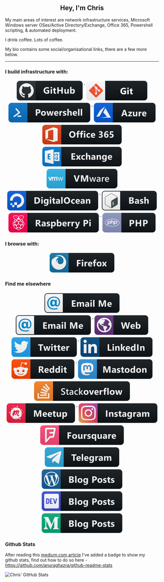 <h2 align="center"><strong>Hey, I'm Chris</strong></h2>

<p>
My main areas of interest are network infrastructure services, Microsoft Windows server OSes/Active Directory/Exchange, Office 365, Powershell scripting, & automated deployment.

I drink coffee. Lots of coffee.

My bio contains some social/organisational links, there are a few more below.
</p>

---

### I build infrastructure with:
<p align="center">
    <a href="https://github.com">
        <img
            src="https://raw.githubusercontent.com/MikeCodesDotNET/ColoredBadges/master/svg/dev/services/github.svg"
            alt="Github"
            style="vertical-align: top; margin: 4px;"
        />
    </a>
    <a href="https://git-scm.com">
        <img
            src="https://raw.githubusercontent.com/MikeCodesDotNET/ColoredBadges/master/svg/dev/tools/git.svg"
            alt="Git"
            style="vertical-align: top; margin: 4px;"
        />
    </a>
    <a href="https://docs.microsoft.com/powershell">
        <img
            src="https://raw.githubusercontent.com/MikeCodesDotNET/ColoredBadges/master/svg/dev/tools/powershell.svg"
            alt="Powershell"
            style="vertical-align: top; margin: 4px;"
        />
    </a>
    <a href="https://azure.microsoft.com">
        <img
            src="https://raw.githubusercontent.com/MikeCodesDotNET/ColoredBadges/master/svg/dev/services/azure.svg"
            alt="Azure"
            style="vertical-align: top; margin: 4px;"
        />
    </a>
    <a href="https://www.office.com">
        <img
            src="https://raw.githubusercontent.com/MikeCodesDotNET/ColoredBadges/master/svg/dev/services/office_365.svg"
            alt="Office 365"
            style="vertical-align: top; margin: 4px;"
        />
    </a>
    <a href="https://www.microsoft.com/en-gb/microsoft-365/exchange/email">
        <img
            src="https://raw.githubusercontent.com/MikeCodesDotNET/ColoredBadges/master/svg/dev/services/exchange.svg"
            alt="Exchange"
            style="vertical-align: top; margin: 4px;"
        />
    </a>
    <a href="https://www.vmware.com">
        <img
            src="https://raw.githubusercontent.com/MikeCodesDotNET/ColoredBadges/master/svg/dev/tools/vmware.svg"
            alt="VMware"
            style="vertical-align: top; margin: 4px;"
        />
    </a>
    <a href="https://m.do.co/c/33b1e2fbc048">
        <img
            src="https://raw.githubusercontent.com/MikeCodesDotNET/ColoredBadges/master/svg/dev/services/digitalocean.svg"
            alt="DigitalOcean"
            style="vertical-align: top; margin: 4px;"
        />
    </a>
    <a href="https://www.gnu.org/software/bash">
        <img
            src="https://raw.githubusercontent.com/MikeCodesDotNET/ColoredBadges/master/svg/dev/tools/bash.svg"
            alt="Bash"
            style="vertical-align: top; margin: 4px;"
        />
    </a>
    <a href="https://www.raspberrypi.org/">
        <img
            src="https://raw.githubusercontent.com/MikeCodesDotNET/ColoredBadges/master/svg/devices/raspberrypi.svg"
            alt="Raspberry Pi"
            style="vertical-align: top; margin: 4px;"
        />
    </a>
    <a href="https://www.php.net">
        <img
            src="https://raw.githubusercontent.com/MikeCodesDotNET/ColoredBadges/master/svg/dev/languages/php.svg"
            alt="PHP"
            style="vertical-align: top; margin: 4px;"
        />
    </a>
</p>

### I browse with:
<p align="center">
    <a href="https://firefox.com">
        <img
            src="https://raw.githubusercontent.com/MikeCodesDotNET/ColoredBadges/master/svg/dev/misc/firefox.svg"
            alt="Firefox"
            style="vertical-align: top; margin: 4px;"
        />
    </a>
</p>

### Find me elsewhere
<p align="center">
    <a href="mailto:chris.f.murray@hotmail.co.uk">
        <img
            src="https://raw.githubusercontent.com/MikeCodesDotNET/ColoredBadges/master/svg/social/email_me.svg"
            alt="Email - Hotmail"
            style="vertical-align: top; margin: 4px;"
        />
    </a>
    <a href="mailto:chris@belfasttechservices.co.uk">
        <img
            src="https://raw.githubusercontent.com/MikeCodesDotNET/ColoredBadges/master/svg/social/email_me.svg"
            alt="Email - BTS"
            style="vertical-align: top; margin: 4px;"
        />
    </a>
    <a href="https://about.me/chris18890">
        <img
            src="https://raw.githubusercontent.com/MikeCodesDotNET/ColoredBadges/master/svg/dev/misc/web.svg"
            alt="Wesbite"
            style="vertical-align: top; margin: 4px;"
        />
    </a>
    <a href="https://twitter.com/chris18890">
        <img
            src="https://raw.githubusercontent.com/MikeCodesDotNET/ColoredBadges/master/svg/social/twitter.svg"
            alt="Twitter"
            style="vertical-align: top; margin: 4px;"
        />
    </a>
    <a href="https://www.linkedin.com/in/chris18890/">
        <img
            src="https://raw.githubusercontent.com/MikeCodesDotNET/ColoredBadges/master/svg/social/linkedin.svg"
            alt="LinkedIn"
            style="vertical-align: top; margin: 4px;"
        />
    </a>
    <a href="https://reddit.com/user/chris18890">
        <img
            src="https://raw.githubusercontent.com/MikeCodesDotNET/ColoredBadges/master/svg/social/reddit.svg"
            alt="Reddit"
            style="vertical-align: top; margin: 4px;"
        />
    </a>
    <a rel="me" href="https://mastodon.social/@chris18890">
        <img
            src="https://raw.githubusercontent.com/MikeCodesDotNET/ColoredBadges/master/svg/social/mastodon.svg"
            alt="Mastoodon"
            style="vertical-align: top; margin: 4px;"
        />
    </a>
    <a href="https://stackoverflow.com/users/2079693/chris-murray">
        <img
            src="https://raw.githubusercontent.com/MikeCodesDotNET/ColoredBadges/master/svg/social/stackoverflow.svg"
            alt="Stack Overflow"
            style="vertical-align: top; margin: 4px;"
        />
    </a>
    <a href="https://www.meetup.com/members/183727429/">
        <img
            src="https://raw.githubusercontent.com/MikeCodesDotNET/ColoredBadges/master/svg/social/meetup.svg"
            alt="Meetup"
            style="vertical-align: top; margin: 4px;"
        />
    </a>
    <a href="https://www.instagram.com/chris18890/">
        <img
            src="https://raw.githubusercontent.com/MikeCodesDotNET/ColoredBadges/master/svg/social/instagram.svg"
            alt="Instagram"
            style="vertical-align: top; margin: 4px;"
        />
    </a>
    <a href="https://www.foursquare.com/chris18890/">
        <img
            src="https://raw.githubusercontent.com/MikeCodesDotNET/ColoredBadges/master/svg/social/foursquare.svg"
            alt="Foursquare"
            style="vertical-align: top; margin: 4px;"
        />
    </a>
    <a href="https://t.me/chris18890/">
        <img
            src="https://raw.githubusercontent.com/MikeCodesDotNET/ColoredBadges/master/svg/social/telegram.svg"
            alt="Telegram"
            style="vertical-align: top; margin: 4px;"
        />
    </a>
    <a href="https://activelydirect.wordpress.com">
        <img
            src="https://raw.githubusercontent.com/MikeCodesDotNET/ColoredBadges/master/svg/blogs/wordpress.svg"
            alt="Wordpress - Actively Direct"
            style="vertical-align: top; margin: 4px;"
        />
    </a>
    <a href="https://dev.to/chris18890">
        <img
            src="https://raw.githubusercontent.com/MikeCodesDotNET/ColoredBadges/master/svg/blogs/devto.svg"
            alt="Dev.To"
            style="vertical-align: top; margin: 4px;"
        />
    </a>
    <a href="https://medium.com/@chris18890">
        <img
            src="https://raw.githubusercontent.com/MikeCodesDotNET/ColoredBadges/master/svg/blogs/medium.svg"
            alt="Medium"
            style="vertical-align: top; margin: 4px;"
        />
    </a>
</p>

### Github Stats

After reading this [medium.com article](https://medium.com/swlh/create-awesome-git-readme-profile-84efa0bcda3b) I've added a badge to show my github stats, find out how to do so here - https://github.com/anuraghazra/github-readme-stats

<img align="left" alt="Chris' GitHub Stats" src="https://github-readme-stats-chris18890.vercel.app/api?username=chris18890&show_icons=true&count_private=true&show_owner=true" />
